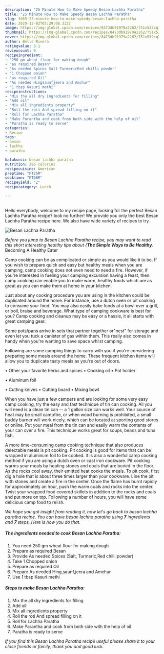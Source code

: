 ```yaml
---
description: "25 Minute How to Make Speedy Besan Lachha Paratha"
title: "25 Minute How to Make Speedy Besan Lachha Paratha"
slug: 3065-25-minute-how-to-make-speedy-besan-lachha-paratha
date: 2020-12-02T05:29:08.312Z
image: https://img-global.cpcdn.com/recipes/8473db91979a2262/751x532cq70/besan-lachha-paratha-recipe-main-photo.jpg
thumbnail: https://img-global.cpcdn.com/recipes/8473db91979a2262/751x532cq70/besan-lachha-paratha-recipe-main-photo.jpg
cover: https://img-global.cpcdn.com/recipes/8473db91979a2262/751x532cq70/besan-lachha-paratha-recipe-main-photo.jpg
author: Belle Rivera
ratingvalue: 3.1
reviewcount: 9
recipeingredient:
- "250 gm wheat flour for making dough"
- "as required Besan"
- "As needed Spices Salt TurmericRed chilli powder"
- "1 Chopped onion"
- "as required Oil"
- "As needed Hingsaunfjeera and Amchur"
- "1 tbsp Kasuri methi"
recipeinstructions:
- "Mix the all dry ingredients for filling"
- "Add oil"
- "Mix all ingredients property"
- "Roll the roti And spread filling on it"
- "Roll for Lachha Paratha"
- "Make Parantha and cook from both side with the help of oil"
- "Paratha is ready to serve"
categories:
- Recipe
tags:
- besan
- lachha
- paratha

katakunci: besan lachha paratha 
nutrition: 286 calories
recipecuisine: American
preptime: "PT25M"
cooktime: "PT60M"
recipeyield: "2"
recipecategory: Lunch

---
```

<br>
Hello everybody, welcome to my recipe page, looking for the perfect Besan Lachha Paratha recipe? look no further! We provide you only the best Besan Lachha Paratha recipe here. We also have wide variety of recipes to try.
<br>


![Besan Lachha Paratha](https://img-global.cpcdn.com/recipes/8473db91979a2262/751x532cq70/besan-lachha-paratha-recipe-main-photo.jpg)

<i>Before you jump to Besan Lachha Paratha recipe, you may want to read this short interesting healthy tips about {<strong>The Simple Ways to Be Healthy</strong>.</i>
Becoming A Healthy Eater

    
Camp cooking can be as complicated or simple as you would like it to be. If you wish to prepare quick and easy but healthy meals when you are camping, camp cooking does not even need to need a fire. However, if you're interested in fueling your camping excursion having a feast, then camp cooking can enable you to make warm, healthy foods which are as great as you can make them at home in your kitchen.

 Just about any cooking procedure you are using in the kitchen could be duplicated around the home. For instance, use a dutch oven or pit cooking to consume your food. You may also easily bake foods at a bowl over a grill, or boil, braise and beverage. What type of camping cookware is best for you? Camp cooking and cleanup may be easy or a hassle, it all starts with great camping gear.

Some pots/pans arrive in sets that partner together or"nest" for storage and even let you tuck a canister of gas within them. This really also comes in handy when you're wanting to save space whilst camping.

Following are some camping things to carry with you if you're considering preparing some meals around the home. These frequent kitchen items will allow you to duplicate tasty meals as you're out of doors.


• Other your favorite herbs and spices
• Cooking oil
• Pot holder

• Aluminum foil

• Cutting knives
• Cutting board
• Mixing bowl


When you have just a few campers and are looking for some very easy camp cooking, try the easy and fast technique of tin can cooking. All you will need is a clean tin can -- a 1 gallon size can works well. Your source of heat may be small campfire, or when wood burning is prohibited, a small buddy burner will work nicely, which can be located at sporting good stores or online. Put your meal from the tin can and easily warm the contents of your can over a fire.  This technique works great for soups, beans and tuna fish.

A more time-consuming camp cooking technique that also produces delectable meals is pit cooking. Pit cooking is good for items that can be wrapped in aluminum foil to be cooked.  It is also a wonderful camp cooking method if you are using a dutch oven or cast iron cookware. Pit cooking warms your meals by heating stones and coals that are buried in the floor. As the rocks cool away, their emitted heat cooks the meals. To pit cook, first dig a hole that is about three times larger than your cookware. Line the pit with stones and create a fire in the center. Once the flame has burnt rapidly for approximately an hour, push the warm coals and rocks into the center. Twist your wrapped food covered skillets in addition to the rocks and coals and put more on top. Following a number of hours, you will have some delicious camp food to relish.


<i>We hope you got insight from reading it, now let's go back to besan lachha paratha recipe. You can have besan lachha paratha using <strong>7</strong> ingredients and <strong>7</strong> steps. Here is how you do that.
</i>

##### The ingredients needed to cook Besan Lachha Paratha:

1. You need 250 gm wheat flour for making dough
1. Prepare as required Besan
1. Provide As needed Spices (Salt, Turmeric,Red chilli powder)
1. Take 1 Chopped onion
1. Prepare as required Oil
1. Prepare As needed Hing,saunf,jeera and Amchur
1. Use 1 tbsp Kasuri methi


##### Steps to make Besan Lachha Paratha:

1. Mix the all dry ingredients for filling
1. Add oil
1. Mix all ingredients property
1. Roll the roti And spread filling on it
1. Roll for Lachha Paratha
1. Make Parantha and cook from both side with the help of oil
1. Paratha is ready to serve




<i>If you find this Besan Lachha Paratha recipe useful please share it to your close friends or family, thank you and good luck.</i>
